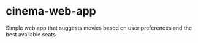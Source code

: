 # cinema-web-app
Simple web app that suggests movies based on user preferences and the best available seats

